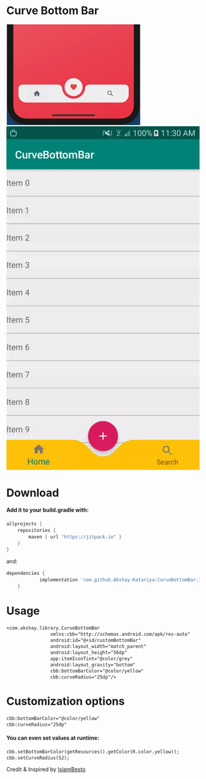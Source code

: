 # Curve Bottom Bar

![Screenshot](screenshot1.png)
![Demo](demo1.gif)

# Download

#### Add it to your build.gradle with:
```gradle
allprojects {
    repositories {
        maven { url "https://jitpack.io" }
    }
}
```
and:

```gradle
dependencies {
	        implementation 'com.github.Akshay-Katariya:CurveBottomBar:1.0'
	}
```

# Usage
```
<com.akshay.library.CurveBottomBar
                xmlns:cbb="http://schemas.android.com/apk/res-auto"
                android:id="@+id/customBottomBar"
                android:layout_width="match_parent"
                android:layout_height="56dp"
                app:itemIconTint="@color/grey"
                android:layout_gravity="bottom"
                cbb:bottomBarColor="@color/yellow"
                cbb:curveRadius="25dp"/>
```

# Customization options 
```
cbb:bottomBarColor="@color/yellow"
cbb:curveRadius="25dp"
```

#### You can even set values at runtime:
```
cbb.setBottomBarColor(getResources().getColor(R.color.yellow));
cbb.setCurveRadius(52);
```


Credit & Inspired by [IslamBesto](https://proandroiddev.com/how-i-drew-custom-shapes-in-bottom-bar-c4539d86afd7)

  